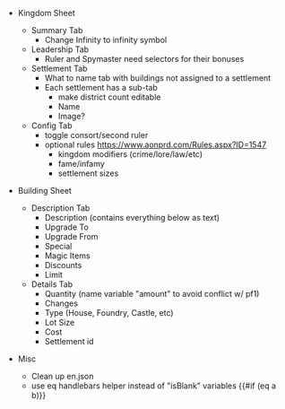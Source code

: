- Kingdom Sheet
  - Summary Tab
    - Change Infinity to infinity symbol
  - Leadership Tab
    - Ruler and Spymaster need selectors for their bonuses
  - Settlement Tab
    - What to name tab with buildings not assigned to a settlement
    - Each settlement has a sub-tab
      - make district count editable
      - Name
      - Image?
  - Config Tab
    - toggle consort/second ruler
    - optional rules https://www.aonprd.com/Rules.aspx?ID=1547
      - kingdom modifiers (crime/lore/law/etc)
      - fame/infamy
      - settlement sizes

- Building Sheet
  - Description Tab
    - Description (contains everything below as text)
    - Upgrade To
    - Upgrade From
    - Special
    - Magic Items
    - Discounts
    - Limit
  - Details Tab
    - Quantity (name variable "amount" to avoid conflict w/ pf1)
    - Changes
    - Type (House, Foundry, Castle, etc)
    - Lot Size
    - Cost
    - Settlement id

- Misc
  - Clean up en.json
  - use eq handlebars helper instead of "isBlank" variables {{#if (eq a b)}}

